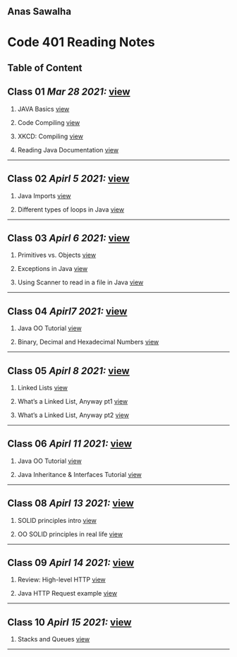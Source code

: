 
## Anas Sawalha

# Code 401 Reading Notes

## Table of Content 


## Class 01  *Mar 28 2021:* [view](https://anassawalha95.github.io/reading-notes/Code%20301/Class%2001)

   1. JAVA Basics [view](https://docs.oracle.com/javase/tutorial/java/nutsandbolts/index.html)
    
   2. Code Compiling [view](https://www.reddit.com/r/explainlikeimfive/comments/233dq5/eli5_what_does_it_mean_to_compile_code/) 
    
   3. XKCD: Compiling [view](https://xkcd.com/303/)
   
   4. Reading Java Documentation [view](https://www.dummies.com/programming/java/making-sense-of-javas-api-documentation/)

---

## Class 02  *Apirl 5 2021:*  [view](https://anassawalha95.github.io/reading-notes/Code%20301/Class%2002)



   1. Java Imports [view](https://perso.ensta-paris.fr/~diam/java/online/notes-java/language/10basics/import.html)
    
   2. Different types of loops in Java [view](https://www.baeldung.com/java-loops) 
    

---

## Class 03  *Apirl 6 2021:*  [view](https://anassawalha95.github.io/reading-notes/Code%20301/Class%2003)



   1. Primitives vs. Objects [view](https://www.baeldung.com/java-primitives-vs-objects)
   
   2. Exceptions in Java [view](https://docs.oracle.com/javase/tutorial/essential/exceptions/index.html) 

   3. Using Scanner to read in a file in Java [view](https://docs.oracle.com/javase/tutorial/essential/io/scanning.html) 


---

## Class 04  *Apirl7 2021:*  [view](https://anassawalha95.github.io/reading-notes/Code%20301/Class%2004)



   1. Java OO Tutorial  [view](https://docs.oracle.com/javase/tutorial/java/concepts/)
   
   2. Binary, Decimal and Hexadecimal Numbers [view](https://www.mathsisfun.com/binary-decimal-hexadecimal.html)  


---

## Class 05  *Apirl 8 2021:*  [view](https://anassawalha95.github.io/reading-notes/Code%20301/Class%2005)


   1.  Linked Lists  [view](https://codefellows.github.io/common_curriculum/data_structures_and_algorithms/Code_401/class-05/resources/singly_linked_list.html)
 
   2.  What’s a Linked List, Anyway pt1  [view](https://medium.com/basecs/whats-a-linked-list-anyway-part-1-d8b7e6508b9d)

   3.  What’s a Linked List, Anyway pt2  [view](https://medium.com/basecs/whats-a-linked-list-anyway-part-2-131d96f71996)
   
---

## Class 06  *Apirl 11 2021:*  [view](https://anassawalha95.github.io/reading-notes/Code%20301/Class%2006)

   1. Java OO Tutorial  [view](https://docs.oracle.com/javase/tutorial/java/concepts/)
   
   2. Java Inheritance & Interfaces Tutorial [view](https://docs.oracle.com/javase/tutorial/java/IandI/index.html)  
---

## Class 08  *Apirl 13 2021:*  [view](https://anassawalha95.github.io/reading-notes/Code%20301/Class%2008)

   1. SOLID principles intro [view](https://www.digitalocean.com/community/conceptual_articles/s-o-l-i-d-the-first-five-principles-of-object-oriented-design)
   
   2. OO SOLID principles in real life [view](https://dzone.com/articles/the-solid-principles-in-real-life) 
    
---

## Class 09  *Apirl 14 2021:*  [view](https://anassawalha95.github.io/reading-notes/Code%20301/Class%2009)


   1. Review: High-level HTTP [view](https://dev.to/dangolant/things-i-brushed-up-on-this-week-the-http-request-lifecycle-)
   
   2. Java HTTP Request example [view](https://www.baeldung.com/java-http-request)  
   
---

## Class 10  *Apirl 15 2021:*  [view](https://anassawalha95.github.io/reading-notes/Code%20301/Class%2010)

   1.  Stacks and Queues [view](https://codefellows.github.io/common_curriculum/data_structures_and_algorithms/Code_401/class-10/resources/stacks_and_queues.html)
   
---
